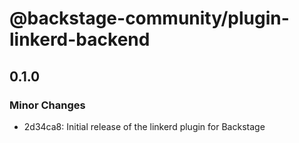 # @backstage-community/plugin-linkerd-backend

## 0.1.0

### Minor Changes

- 2d34ca8: Initial release of the linkerd plugin for Backstage
